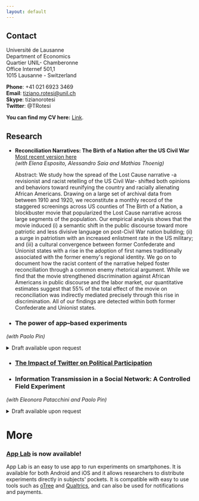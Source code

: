 ```yaml
---
layout: default
---
```


## Contact 

Université de Lausanne <br/>
Department of Economics <br/>
Quartier UNIL- Chamberonne <br/>
Office Internef 501,1 <br/>
1015 Lausanne - Switzerland <br/>

**Phone**: +41 021 6923 3469 <br/>
**Email**: tiziano.rotesi@unil.ch <br/>
**Skype**: tizianorotesi <br/>
**Twitter**: @TRotesi 

**You can find my CV here:** [Link](https://www.dropbox.com/s/du970024ba2rzbc/CV_TizianoRotesi.pdf?dl=0).

<!---
You can find my cv here: [Link](/assets/files/CV_TizianoRotesi.pdf).
-->


## Research

* **Reconciliation Narratives: The Birth of a Nation after the US Civil War** [Most recent version here](https://papers.ssrn.com/sol3/papers.cfm?abstract_id=3816811) <br/>*(with Elena Esposito, Alessandro Saia and Mathias Thoenig)*

  <p>Abstract: We study how the spread of the Lost Cause narrative -a revisionist and racist retelling of the US Civil War- shifted both opinions and behaviors toward reunifying the country and racially alienating African Americans. Drawing on a large set of archival data from between 1910 and 1920, we reconstitute a monthly record of the staggered screenings across US counties of The Birth of a Nation, a blockbuster movie that popularized the Lost Cause narrative across large segments of the population. Our empirical analysis shows that the movie induced (i) a semantic shift in the public discourse toward more patriotic and less divisive language on post-Civil War nation building; (ii) a surge in patriotism with an increased enlistment rate in the US military; and (iii) a cultural convergence between former Confederate and Unionist states with a rise in the adoption of first names traditionally associated with the former enemy's regional identity. We go on to document how the racist content of the narrative helped foster reconciliation through a common enemy rhetorical argument. While we find that the movie strengthened discrimination against African Americans in public discourse and the labor market, our quantitative estimates suggest that 55% of the total effect of the movie on reconciliation was indirectly mediated precisely through this rise in discrimination. All of our findings are detected within both former Confederate and Unionist states.</p>



* ### The power of app–based experiments
*(with Paolo Pin)*
<details>
<summary>Draft available upon request</summary>
<p>
We test the same pool of subjects on a series of standard tasks in behavioral economics, assigning randomly half of the pool to a classical laboratory and letting the other half perform the experiment on their smartphones, outside the lab, with an app that we have developed.
We measure the difference in behavior between the two treatments.
Behavior is similar across samples: participants respond essentially in the same way with respect to standard behavioral measures, effort, focus, cognitive tasks, strategical reasoning and beliefs about the actions of other players.
We find anyway some differences: subjects on the app (i.e., outside the lab) are more prone to errors on boring tasks, prefer to provide a wrong answer rather than letting time expire, and tend to be slightly more generous and trustful with respect to the other subjects in the same session.
</p>
</details>

* ### [The Impact of Twitter on Political Participation](https://www.dropbox.com/s/gp22s3jnelmz34b/Rotesi_Twitter_Participation.pdf?dl=0)
<!---<summary>Abstract</summary>
What is the effect of Twitter on political participation? I address this question by studying how the spread of this social network affected voting behavior and donations to politicians during the last three US presidential elections. First, I develop a novel measure of Twitter penetration by using location data collected from users. To address endogeneity in the diffusion of Twitter across regions, I exploit variation in the popularity of sport teams that signed new players with Twitter accounts, making therefore the social network more interesting for their fans. Instrumental variables estimates do not show significant effects of Twitter on average participation, intended both as turnout and donations to politicians. On the other hand I find a differential effect across parties, with the Democratic Party being penalized in terms of votes and the Republican Party receiving more donations. I provide two pieces of evidence on mechanisms. First, I show that Twitter reduces voters' information about politics and increases political polarization. Second, by downloading and categorizing tweets written by users I show that the majority of users write about sport or entertainment and ignore politics for most part of the year. Peaks in interest happen only during presidential debates, when both the quantity of partisan tweets and the average sentiment favor the Republican Party.</p>
</details>
-->
  
* ### Information Transmission in a Social Network: A Controlled Field Experiment
*(with Eleonora Patacchini and Paolo Pin)*
<details>
<summary>Draft available upon request</summary> <p>Using an app for smartphones we run an experiment among high school students to study the pattern of aggregation of sparsely distributed information when competing agents are arranged in small networks and can share only non-verifiable pieces of information. Our first finding is that the level of cooperation is high, especially among students that belong to the same class. Nevertheless the level of centralization of the network significantly affects the final results, with the most central node benefiting in terms of payoffs. By adding a second node with a high centrality we see that the results change significantly, with more signals traveling through the links. We then turn to a parsimonious level-k approach to characterize players according to their behavior in the game. When estimating the model we see that data are consistent with a vast majority of players acting cooperatively, with the difference across networks driven mainly by a small share of strategic players and their position in the network.</p></details>

# More

### [App Lab](https://applabresearch.com/) is now available!
App Lab is an easy to use app to run experiments on smartphones. It is available for both Android and iOS and it allows researchers to distribute experiments directly in subjects' pockets. It is compatible with easy to use tools such as [oTree](https://www.otree.org/) and [Qualtrics](https://www.qualtrics.com/), and can also be used for notifications and payments.

